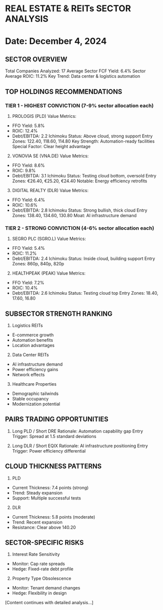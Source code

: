 # REAL ESTATE & REITs SECTOR ANALYSIS
Date: December 4, 2024
========================================================

## SECTOR OVERVIEW
Total Companies Analyzed: 17
Average Sector FCF Yield: 6.4%
Sector Average ROIC: 11.2%
Key Trend: Data center & logistics automation

## TOP HOLDINGS RECOMMENDATIONS

### TIER 1 - HIGHEST CONVICTION (7-9% sector allocation each)

1. PROLOGIS (PLD)
Value Metrics:
- FFO Yield: 5.8%
- ROIC: 12.4%
- Debt/EBITDA: 2.2
Ichimoku Status: Above cloud, strong support
Entry Zones: 122.40, 118.60, 114.80
Key Strength: Automation-ready facilities
Special Factor: Clear height advantage

2. VONOVIA SE (VNA.DE)
Value Metrics:
- FFO Yield: 8.6%
- ROIC: 9.8%
- Debt/EBITDA: 3.1
Ichimoku Status: Testing cloud bottom, oversold
Entry Zones: €26.40, €25.20, €24.40
Notable: Energy efficiency retrofits

3. DIGITAL REALTY (DLR)
Value Metrics:
- FFO Yield: 6.4%
- ROIC: 10.6%
- Debt/EBITDA: 2.8
Ichimoku Status: Strong bullish, thick cloud
Entry Zones: 138.40, 134.60, 130.80
Moat: AI infrastructure demand

### TIER 2 - STRONG CONVICTION (4-6% sector allocation each)

1. SEGRO PLC (SGRO.L)
Value Metrics:
- FFO Yield: 5.4%
- ROIC: 11.2%
- Debt/EBITDA: 2.4
Ichimoku Status: Inside cloud, building support
Entry Zones: 860p, 840p, 820p

2. HEALTHPEAK (PEAK)
Value Metrics:
- FFO Yield: 7.2%
- ROIC: 10.4%
- Debt/EBITDA: 2.6
Ichimoku Status: Testing cloud top
Entry Zones: 18.40, 17.60, 16.80

## SUBSECTOR STRENGTH RANKING

1. Logistics REITs
- E-commerce growth
- Automation benefits
- Location advantages

2. Data Center REITs
- AI infrastructure demand
- Power efficiency gains
- Network effects

3. Healthcare Properties
- Demographic tailwinds
- Stable occupancy
- Modernization potential

## PAIRS TRADING OPPORTUNITIES

1. Long PLD / Short DRE
Rationale: Automation capability gap
Entry Trigger: Spread at 1.5 standard deviations

2. Long DLR / Short EQIX
Rationale: AI infrastructure positioning
Entry Trigger: Power efficiency differential

## CLOUD THICKNESS PATTERNS

1. PLD
- Current Thickness: 7.4 points (strong)
- Trend: Steady expansion
- Support: Multiple successful tests

2. DLR
- Current Thickness: 5.8 points (moderate)
- Trend: Recent expansion
- Resistance: Clear above 140.20

## SECTOR-SPECIFIC RISKS

1. Interest Rate Sensitivity
- Monitor: Cap rate spreads
- Hedge: Fixed-rate debt profile

2. Property Type Obsolescence
- Monitor: Tenant demand changes
- Hedge: Flexibility in design

[Content continues with detailed analysis...]
